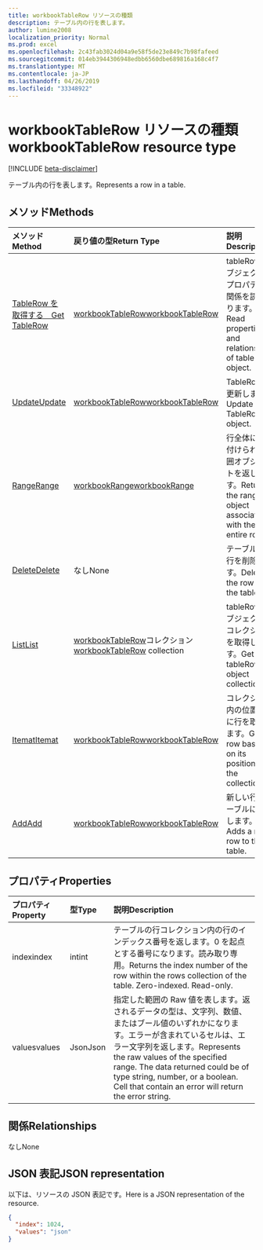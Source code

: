```yaml
---
title: workbookTableRow リソースの種類
description: テーブル内の行を表します。
author: lumine2008
localization_priority: Normal
ms.prod: excel
ms.openlocfilehash: 2c43fab3024d04a9e58f5de23e849c7b98fafeed
ms.sourcegitcommit: 014eb3944306948edbb6560dbe689816a168c4f7
ms.translationtype: MT
ms.contentlocale: ja-JP
ms.lasthandoff: 04/26/2019
ms.locfileid: "33348922"
---
```

# <a name="workbooktablerow-resource-type"></a><span data-ttu-id="029b1-103">workbookTableRow リソースの種類</span><span class="sxs-lookup"><span data-stu-id="029b1-103">workbookTableRow resource type</span></span>

[!INCLUDE [beta-disclaimer](../../includes/beta-disclaimer.md)]

<span data-ttu-id="029b1-104">テーブル内の行を表します。</span><span class="sxs-lookup"><span data-stu-id="029b1-104">Represents a row in a table.</span></span>


## <a name="methods"></a><span data-ttu-id="029b1-105">メソッド</span><span class="sxs-lookup"><span data-stu-id="029b1-105">Methods</span></span>

| <span data-ttu-id="029b1-106">メソッド</span><span class="sxs-lookup"><span data-stu-id="029b1-106">Method</span></span>           | <span data-ttu-id="029b1-107">戻り値の型</span><span class="sxs-lookup"><span data-stu-id="029b1-107">Return Type</span></span>    |<span data-ttu-id="029b1-108">説明</span><span class="sxs-lookup"><span data-stu-id="029b1-108">Description</span></span>|
|:---------------|:--------|:----------|
|[<span data-ttu-id="029b1-109">TableRow を取得する　</span><span class="sxs-lookup"><span data-stu-id="029b1-109">Get TableRow</span></span>](../api/tablerow-get.md) | [<span data-ttu-id="029b1-110">workbookTableRow</span><span class="sxs-lookup"><span data-stu-id="029b1-110">workbookTableRow</span></span>](workbooktablerow.md) |<span data-ttu-id="029b1-111">tableRow オブジェクトのプロパティと関係を読み取ります。</span><span class="sxs-lookup"><span data-stu-id="029b1-111">Read properties and relationships of tableRow object.</span></span>|
|[<span data-ttu-id="029b1-112">Update</span><span class="sxs-lookup"><span data-stu-id="029b1-112">Update</span></span>](../api/tablerow-update.md) | [<span data-ttu-id="029b1-113">workbookTableRow</span><span class="sxs-lookup"><span data-stu-id="029b1-113">workbookTableRow</span></span>](workbooktablerow.md)  |<span data-ttu-id="029b1-114">TableRow を更新します。</span><span class="sxs-lookup"><span data-stu-id="029b1-114">Update TableRow object.</span></span> |
|[<span data-ttu-id="029b1-115">Range</span><span class="sxs-lookup"><span data-stu-id="029b1-115">Range</span></span>](../api/tablerow-range.md)|[<span data-ttu-id="029b1-116">workbookRange</span><span class="sxs-lookup"><span data-stu-id="029b1-116">workbookRange</span></span>](workbookrange.md)|<span data-ttu-id="029b1-117">行全体に関連付けられた範囲オブジェクトを返します。</span><span class="sxs-lookup"><span data-stu-id="029b1-117">Returns the range object associated with the entire row.</span></span>|
|[<span data-ttu-id="029b1-118">Delete</span><span class="sxs-lookup"><span data-stu-id="029b1-118">Delete</span></span>](../api/tablerow-delete.md)|<span data-ttu-id="029b1-119">なし</span><span class="sxs-lookup"><span data-stu-id="029b1-119">None</span></span>|<span data-ttu-id="029b1-120">テーブルから行を削除します。</span><span class="sxs-lookup"><span data-stu-id="029b1-120">Deletes the row from the table.</span></span>|
|[<span data-ttu-id="029b1-121">List</span><span class="sxs-lookup"><span data-stu-id="029b1-121">List</span></span>](../api/tablerow-list.md) | <span data-ttu-id="029b1-122">[workbookTableRow](workbooktablerow.md)コレクション</span><span class="sxs-lookup"><span data-stu-id="029b1-122">[workbookTableRow](workbooktablerow.md) collection</span></span> |<span data-ttu-id="029b1-123">tableRow オブジェクトのコレクションを取得します。</span><span class="sxs-lookup"><span data-stu-id="029b1-123">Get tableRow object collection.</span></span> |
|[<span data-ttu-id="029b1-124">Itemat</span><span class="sxs-lookup"><span data-stu-id="029b1-124">Itemat</span></span>](../api/tablerowcollection-itemat.md)|[<span data-ttu-id="029b1-125">workbookTableRow</span><span class="sxs-lookup"><span data-stu-id="029b1-125">workbookTableRow</span></span>](workbooktablerow.md)|<span data-ttu-id="029b1-126">コレクション内の位置を基に行を取得します。</span><span class="sxs-lookup"><span data-stu-id="029b1-126">Gets a row based on its position in the collection.</span></span>|
|[<span data-ttu-id="029b1-127">Add</span><span class="sxs-lookup"><span data-stu-id="029b1-127">Add</span></span>](../api/tablerowcollection-add.md)|[<span data-ttu-id="029b1-128">workbookTableRow</span><span class="sxs-lookup"><span data-stu-id="029b1-128">workbookTableRow</span></span>](workbooktablerow.md)|<span data-ttu-id="029b1-129">新しい行をテーブルに追加します。</span><span class="sxs-lookup"><span data-stu-id="029b1-129">Adds a new row to the table.</span></span>|

## <a name="properties"></a><span data-ttu-id="029b1-130">プロパティ</span><span class="sxs-lookup"><span data-stu-id="029b1-130">Properties</span></span>
| <span data-ttu-id="029b1-131">プロパティ</span><span class="sxs-lookup"><span data-stu-id="029b1-131">Property</span></span>     | <span data-ttu-id="029b1-132">型</span><span class="sxs-lookup"><span data-stu-id="029b1-132">Type</span></span>   |<span data-ttu-id="029b1-133">説明</span><span class="sxs-lookup"><span data-stu-id="029b1-133">Description</span></span>|
|:---------------|:--------|:----------|
|<span data-ttu-id="029b1-134">index</span><span class="sxs-lookup"><span data-stu-id="029b1-134">index</span></span>|<span data-ttu-id="029b1-135">int</span><span class="sxs-lookup"><span data-stu-id="029b1-135">int</span></span>|<span data-ttu-id="029b1-p101">テーブルの行コレクション内の行のインデックス番号を返します。0 を起点とする番号になります。読み取り専用。</span><span class="sxs-lookup"><span data-stu-id="029b1-p101">Returns the index number of the row within the rows collection of the table. Zero-indexed. Read-only.</span></span>|
|<span data-ttu-id="029b1-139">values</span><span class="sxs-lookup"><span data-stu-id="029b1-139">values</span></span>|<span data-ttu-id="029b1-140">Json</span><span class="sxs-lookup"><span data-stu-id="029b1-140">Json</span></span>|<span data-ttu-id="029b1-p102">指定した範囲の Raw 値を表します。返されるデータの型は、文字列、数値、またはブール値のいずれかになります。エラーが含まれているセルは、エラー文字列を返します。</span><span class="sxs-lookup"><span data-stu-id="029b1-p102">Represents the raw values of the specified range. The data returned could be of type string, number, or a boolean. Cell that contain an error will return the error string.</span></span>|

## <a name="relationships"></a><span data-ttu-id="029b1-144">関係</span><span class="sxs-lookup"><span data-stu-id="029b1-144">Relationships</span></span>
<span data-ttu-id="029b1-145">なし</span><span class="sxs-lookup"><span data-stu-id="029b1-145">None</span></span>


## <a name="json-representation"></a><span data-ttu-id="029b1-146">JSON 表記</span><span class="sxs-lookup"><span data-stu-id="029b1-146">JSON representation</span></span>

<span data-ttu-id="029b1-147">以下は、リソースの JSON 表記です。</span><span class="sxs-lookup"><span data-stu-id="029b1-147">Here is a JSON representation of the resource.</span></span>

<!-- {
  "blockType": "resource",
  "optionalProperties": [

  ],
  "@odata.type": "microsoft.graph.workbookTableRow"
}-->

```json
{
  "index": 1024,
  "values": "json"
}

```

<!-- uuid: 8fcb5dbc-d5aa-4681-8e31-b001d5168d79
2015-10-25 14:57:30 UTC -->
<!--
{
  "type": "#page.annotation",
  "description": "TableRow resource",
  "keywords": "",
  "section": "documentation",
  "tocPath": "",
  "suppressions": []
}
-->
